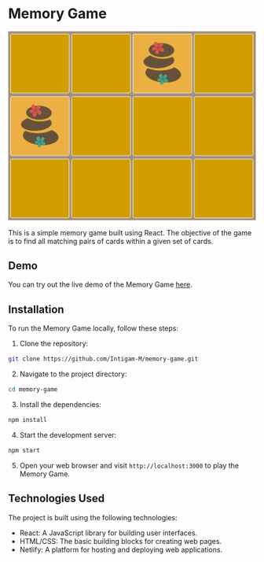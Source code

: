 # Memory Game

![Memory Game](https://github.com/Intigam-M/memory-game/blob/main/app.png)

This is a simple memory game built using React. The objective of the game is to find all matching pairs of cards within a given set of cards.

## Demo

You can try out the live demo of the Memory Game [here](https://memory-game-prj.netlify.app/).

## Installation

To run the Memory Game locally, follow these steps:

1. Clone the repository:

```bash
git clone https://github.com/Intigam-M/memory-game.git
```

2. Navigate to the project directory:

```bash
cd memory-game
```

3. Install the dependencies:

```bash
npm install
```

4. Start the development server:

```bash
npm start
```

5. Open your web browser and visit `http://localhost:3000` to play the Memory Game.

## Technologies Used

The project is built using the following technologies:

- React: A JavaScript library for building user interfaces.
- HTML/CSS: The basic building blocks for creating web pages.
- Netlify: A platform for hosting and deploying web applications.